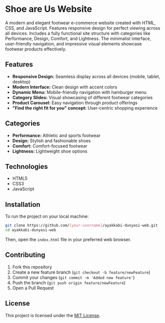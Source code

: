 # Shoe are Us Website
A modern and elegant footwear e-commerce website created with HTML, CSS, and JavaScript. Features responsive design for perfect viewing across all devices. Includes a fully functional site structure with categories like Performance, Design, Comfort, and Lightness. The minimalist interface, user-friendly navigation, and impressive visual elements showcase footwear products effectively.

## Features
- **Responsive Design:** Seamless display across all devices (mobile, tablet, desktop)
- **Modern Interface:** Clean design with accent colors
- **Dynamic Menu:** Mobile-friendly navigation with hamburger menu
- **Category Slides:** Visual showcasing of different footwear categories
- **Product Carousel:** Easy navigation through product offerings
- **"Find the right fit for you" concept:** User-centric shopping experience

## Categories
- **Performance:** Athletic and sports footwear
- **Design:** Stylish and fashionable shoes
- **Comfort:** Comfort-focused footwear
- **Lightness:** Lightweight shoe options

## Technologies
- HTML5
- CSS3
- JavaScript

## Installation
To run the project on your local machine:
```bash
git clone https://github.com/[your-username]/ayakkabi-dunyasi-web.git
cd ayakkabi-dunyasi-web
```
Then, open the `index.html` file in your preferred web browser.

## Contributing
1. Fork this repository
2. Create a new feature branch (`git checkout -b feature/newFeature`)
3. Commit your changes (`git commit -m 'Added new feature'`)
4. Push the branch (`git push origin feature/newFeature`)
5. Open a Pull Request

## License
This project is licensed under the [MIT License](LICENSE).
